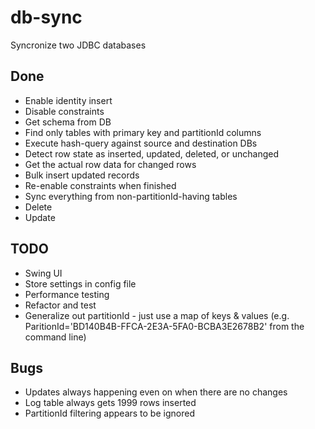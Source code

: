 db-sync
=======

Syncronize two JDBC databases


Done
----
* Enable identity insert
* Disable constraints
* Get schema from DB
* Find only tables with primary key and partitionId columns
* Execute hash-query against source and destination DBs
* Detect row state as inserted, updated, deleted, or unchanged
* Get the actual row data for changed rows
* Bulk insert updated records
* Re-enable constraints when finished
* Sync everything from non-partitionId-having tables
* Delete
* Update

TODO
----
* Swing UI
* Store settings in config file
* Performance testing
* Refactor and test
* Generalize out partitionId - just use a map of keys & values (e.g. ParitionId='BD140B4B-FFCA-2E3A-5FA0-BCBA3E2678B2' from the command line)

Bugs
----
* Updates always happening even on when there are no changes
* Log table always gets 1999 rows inserted
* PartitionId filtering appears to be ignored 
